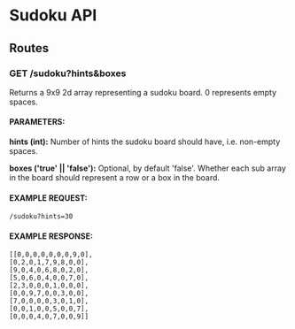 # Sudoku API
## Routes


### **GET** /sudoku?hints&boxes
Returns a 9x9 2d array representing a sudoku board. 0 represents empty spaces. 

#### PARAMETERS:
<b>hints (int):</b> Number of hints the sudoku board should have, i.e. non-empty spaces.

<b>boxes ('true' || 'false'):</b> Optional, by default 'false'. Whether each sub array in the board should represent a row or a box in the board. 

#### EXAMPLE REQUEST: 
```
/sudoku?hints=30
```

#### EXAMPLE RESPONSE:
```
[[0,0,0,0,0,0,0,9,0],
[0,2,0,1,7,9,8,0,0],
[9,0,4,0,6,8,0,2,0],
[5,0,6,0,4,0,0,7,0],
[2,3,0,0,0,1,0,0,0],
[0,0,9,7,0,0,3,0,0],
[7,0,0,0,0,3,0,1,0],
[0,0,1,0,0,5,0,0,7],
[0,0,0,4,0,7,0,0,9]]
```


